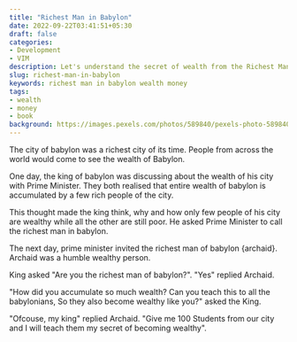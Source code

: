 ```yaml
---
title: "Richest Man in Babylon"
date: 2022-09-22T03:41:51+05:30
draft: false
categories:
- Development
- VIM
description: Let's understand the secret of wealth from the Richest Man in Babylon
slug: richest-man-in-babylon
keywords: richest man in babylon wealth money
tags:
- wealth
- money
- book
background: https://images.pexels.com/photos/589840/pexels-photo-589840.jpeg?cs=srgb&dl=pexels-valiphotos-589840.jpg&fm=jpg
---
```


The city of babylon was a richest city of its time. People from across the world would come to see the wealth of Babylon.

One day, the king of babylon was discussing about the wealth of his city with Prime Minister. They both realised that entire wealth of babylon is accumulated by a few rich people of the city. 

This thought made the king think, why and how only few people of his city are wealthy while all the other are still poor. He asked Prime Minister to call the richest man in babylon. 

The next day, prime minister invited the richest man of babylon {archaid}. Archaid was a humble wealthy person. 

King asked "Are you the richest man of babylon?". "Yes" replied Archaid.

"How did you accumulate so much wealth? Can you teach this to all the babylonians, So they also become wealthy like you?" asked the King.

"Ofcouse, my king" replied Archaid. "Give me 100 Students from our city and I will teach them my secret of becoming wealthy".

